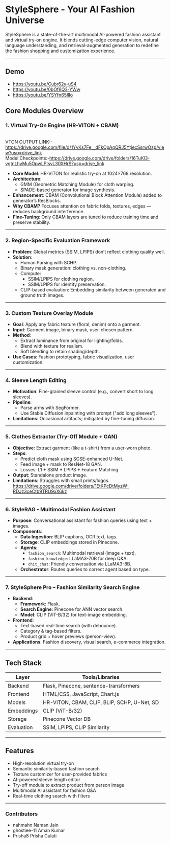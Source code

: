 
#  StyleSphere - Your AI Fashion Universe

StyleSphere is a state-of-the-art multimodal AI-powered fashion assistant and virtual try-on engine. It blends cutting-edge computer vision, natural language understanding, and retrieval-augmented generation to redefine the fashion shopping and customization experience.

---
## Demo 
- https://youtu.be/Cubr62y-uS4
- https://youtu.be/0bOf6Q3-YWw
- https://youtu.be/YSYfn65IlIo
  
##  Core Modules Overview

### 1.  Virtual Try-On Engine (HR-VITON + CBAM)
<br>VTON OUTPUT LINK:-https://drive.google.com/file/d/1YvKs7Fe__dFkOpAqQRJ5YtjecSsrwOzp/view?usp=drive_link</br>
Model Checkpoints:-https://drive.google.com/drive/folders/16TuKl3-vgtnLhyMu5OpwLPIsvL30XHrS?usp=drive_link
- **Core Model**: HR-VITON for realistic try-on at 1024×768 resolution.
- **Architecture**: 
  - GMM (Geometric Matching Module) for cloth warping.
  - SPADE-based generator for image synthesis.
- **Enhancement**: CBAM (Convolutional Block Attention Module) added to generator’s ResBlocks.
- **Why CBAM?** Focuses attention on fabric folds, textures, edges — reduces background interference.
- **Fine-Tuning**: Only CBAM layers are tuned to reduce training time and preserve stability.

---

### 2.  Region-Specific Evaluation Framework
- **Problem**: Global metrics (SSIM, LPIPS) don’t reflect clothing quality well.
- **Solution**:
  - Human Parsing with SCHP.
  - Binary mask generation: clothing vs. non-clothing.
  - Compute:
    - SSIM/LPIPS for clothing region.
    - SSIM/LPIPS for identity preservation.
  - CLIP-based evaluation: Embedding similarity between generated and ground truth images.

---

### 3.  Custom Texture Overlay Module
- **Goal**: Apply any fabric texture (floral, denim) onto a garment.
- **Input**: Garment image, binary mask, user-chosen pattern.
- **Method**:
  - Extract luminance from original for lighting/folds.
  - Blend with texture for realism.
  - Soft blending to retain shading/depth.
- **Use Cases**: Fashion prototyping, fabric visualization, user customization.

---

### 4.  Sleeve Length Editing
- **Motivation**: Fine-grained sleeve control (e.g., convert short to long sleeves).
- **Pipeline**:
  - Parse arms with SegFormer.
  - Use Stable Diffusion inpainting with prompt ("add long sleeves").
- **Limitations**: Occasional artifacts; mitigated by fine-tuning diffusion.

---

### 5.  Clothes Extractor (Try-Off Module + GAN)
- **Objective**: Extract garment (like a t-shirt) from a user-worn photo.
- **Steps**:
  - Predict cloth mask using SCSE-enhanced U-Net.
  - Feed image + mask to ResNet-18 GAN.
  - Losses: L1 + SSIM + LPIPS + Feature Matching.
- **Output**: Standalone product image.
- **Limitations**: Struggles with small prints/logos.
<br>https://drive.google.com/drive/folders/1EtKPcDtMyzW-RDJz3ceCtb9TRU9xX6kz<br>
---

### 6.  StyleRAG - Multimodal Fashion Assistant
- **Purpose**: Conversational assistant for fashion queries using text + images.
- **Components**:
  - **Data Ingestion**: BLIP captions, OCR text, tags.
  - **Storage**: CLIP embeddings stored in Pinecone.
  - **Agents**:
    - `fashion_search`: Multimodal retrieval (image + text).
    - `fashion_knowledge`: LLaMA3-70B for deep Q&A.
    - `chit_chat`: Friendly conversation via LLaMA3-8B.
  - **Orchestrator**: Routes queries to correct agent based on type.

---

### 7.  StyleSphere Pro – Fashion Similarity Search Engine
- **Backend**:
  - **Framework**: Flask.
  - **Search Engine**: Pinecone for ANN vector search.
  - **Model**: CLIP (ViT-B/32) for text-image embedding.
- **Frontend**:
  - Text-based real-time search (with debounce).
  - Category & tag-based filters.
  - Product grid + hover previews (person-view).
- **Applications**: Fashion discovery, visual search, e-commerce integration.

---

##  Tech Stack

| Layer       | Tools/Libraries                             |
|-------------|---------------------------------------------|
| Backend     | Flask, Pinecone, sentence-transformers      |
| Frontend    | HTML/CSS, JavaScript, Chart.js              |
| Models      | HR-VITON, CBAM, CLIP, BLIP, SCHP, U-Net, SD |
| Embeddings  | CLIP (ViT-B/32)                             |
| Storage     | Pinecone Vector DB                          |
| Evaluation  | SSIM, LPIPS, CLIP Similarity                |

---

##  Features

- High-resolution virtual try-on
- Semantic similarity-based fashion search
- Texture customizer for user-provided fabrics
- AI-powered sleeve length editor
- Try-off module to extract product from person image
- Multimodal AI assistant for fashion Q&A
- Real-time clothing search with filters

---

### Contributors
- nahmahn Naman Jain
- ghostiee-11 Aman Kumar
- Prisha8 Prisha Gulati
